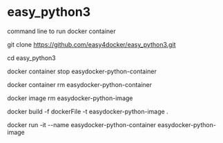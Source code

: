 # easy_python3

command line to run docker container

git clone https://github.com/easy4docker/easy_python3.git

cd easy_python3

docker container stop easydocker-python-container

docker container rm easydocker-python-container

docker image rm easydocker-python-image

docker build -f dockerFile -t easydocker-python-image .

docker run -it  --name easydocker-python-container easydocker-python-image

